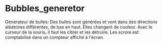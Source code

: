 # Bubbles_generetor
Générateur de bulles: 
Des bulles sont générées et vont dans des directions aléatoires différentes, de bas en haut.
Elles changent de couleur. 
Avec le curseur de la souris, il faut les cibler et les détruire.
Les scrore est comptabilisé dans un compteur affiché à l'écran.
